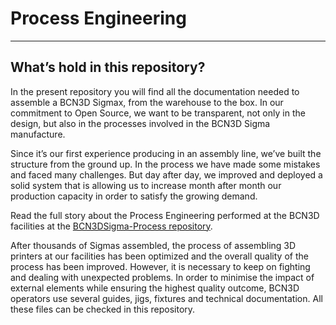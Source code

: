 # Process Engineering

---

## What’s hold in this repository?
In the present repository you will find all the documentation needed to assemble a BCN3D Sigmax, from the warehouse to the box. In our commitment to Open Source, we want to be transparent, not only in the design, but also in the processes involved in the BCN3D Sigma manufacture.

Since it’s our first experience producing in an assembly line, we’ve built the structure from the ground up. In the process we have made some mistakes and faced many challenges. But day after day, we improved and deployed a solid system that is allowing us to increase month after month our production capacity in order to satisfy the growing demand.

Read the full story about the Process Engineering performed at the BCN3D facilities at the [BCN3DSigma-Process repository](https://github.com/BCN3D/BCN3DSigma-Process).

After thousands of Sigmas assembled, the process of assembling 3D printers at our facilities has been optimized and the overall quality of the process has been improved. However, it is necessary to keep on fighting and dealing with unexpected problems. In order to minimise the impact of external elements while ensuring the highest quality outcome, BCN3D operators use several guides, jigs, fixtures and technical documentation. All these files can be checked in this repository.

